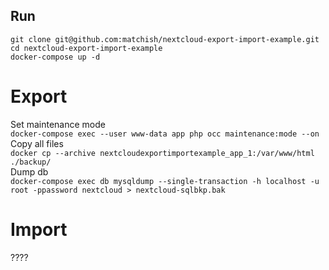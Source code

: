 ## Run
`git clone git@github.com:matchish/nextcloud-export-import-example.git`  
`cd nextcloud-export-import-example`  
`docker-compose up -d`  
# Export
Set maintenance mode  
`docker-compose exec --user www-data app php occ maintenance:mode --on`  
Copy all files  
`docker cp --archive nextcloudexportimportexample_app_1:/var/www/html ./backup/`  
Dump db  
`docker-compose exec db mysqldump --single-transaction -h localhost -u root -ppassword nextcloud > nextcloud-sqlbkp.bak`  
# Import
????
